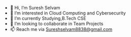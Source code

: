 - 👋 Hi, I’m Suresh Selvam
- 👀 I’m interested in Cloud Computing and Cybersecurity
- 🌱 I’m currently Studying,B.Tech CSE
- 💞️ I’m looking to collaborate in Team Projects
- 📫 Reach me via Sureshselvam8838@gmail.com

<!---
suresh8838/suresh8838 is a ✨ special ✨ repository because its `README.md` (this file) appears on your GitHub profile.
You can click the Preview link to take a look at your changes.
--->
